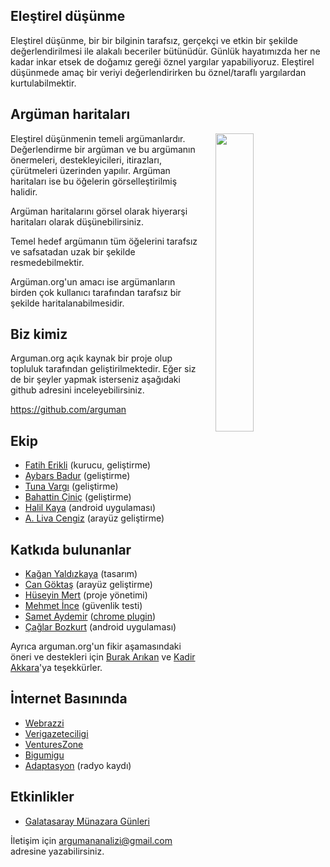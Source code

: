 ## Eleştirel düşünme

Eleştirel düşünme, bir bir bilginin tarafsız, gerçekçi ve etkin bir şekilde
değerlendirilmesi ile alakalı beceriler bütünüdür. Günlük hayatımızda
her ne kadar inkar etsek de doğamız gereği öznel yargılar yapabiliyoruz. Eleştirel
düşünmede amaç bir veriyi değerlendirirken bu öznel/taraflı yargılardan kurtulabilmektir.

## Argüman haritaları

<img style="width: 35%; margin-left: 4%;" align="right" src="https://upload.wikimedia.org/wikipedia/commons/thumb/9/99/Whatley.png/800px-Whatley.png">


Eleştirel düşünmenin temeli argümanlardır. Değerlendirme bir argüman ve
bu argümanın önermeleri, destekleyicileri, itirazları, çürütmeleri üzerinden yapılır.
Argüman haritaları ise bu öğelerin görselleştirilmiş halidir.

Argüman haritalarını görsel olarak hiyerarşi haritaları olarak düşünebilirsiniz.

Temel hedef argümanın tüm öğelerini tarafsız ve safsatadan uzak bir şekilde
resmedebilmektir.

Argüman.org'un amacı ise argümanların birden çok kullanıcı tarafından
tarafsız bir şekilde haritalanabilmesidir.

## Biz kimiz

Arguman.org açık kaynak bir proje olup topluluk tarafından geliştirilmektedir. Eğer siz de bir şeyler yapmak isterseniz aşağıdaki github adresini inceleyebilirsiniz.

<https://github.com/arguman>

## Ekip
- [Fatih Erikli](http://fatiherikli.com) (kurucu, geliştirme)
- [Aybars Badur](https://twitter.com/aybarsbadur) (geliştirme)
- [Tuna Vargı](http://tunavargi.com/) (geliştirme)
- [Bahattin Çiniç](http://bahattincinic.com/) (geliştirme)
- [Halil Kaya](http://halilkaya.net) (android uygulaması)
- [A. Liva Cengiz](https://livacengiz.github.io) (arayüz geliştirme)

## Katkıda bulunanlar
- [Kağan Yaldızkaya](https://dribbble.com/kagan) (tasarım)
- [Can Göktaş](https://twitter.com/cangokt) (arayüz geliştirme)
- [Hüseyin Mert](https://twitter.com/hmert) (proje yönetimi)
- [Mehmet İnce](https://twitter.com/mdisec) (güvenlik testi)
- [Samet Aydemir](https://twitter.com/samet_aydemir) ([chrome plugin](https://chrome.google.com/webstore/detail/arguman/infgfejecdecnalkcjfemcibiponjban/related?hl=tr))
- [Çağlar Bozkurt](http://caglarbozkurt.com) (android uygulaması)

Ayrıca arguman.org'un fikir aşamasındaki öneri ve destekleri için [Burak Arıkan](http://burak-arikan.com) ve [Kadir Akkara](https://dribbble.com/akkara)'ya teşekkürler.


## İnternet Basınında

- [Webrazzi](http://webrazzi.com/2014/10/31/arguman-org-platform/)
- [Verigazeteciligi](http://www.verigazeteciligi.com/arguman-org-arguman-analiz-ve-haritalama-platformu/)
- [VenturesZone](http://ventureszone.com/girisimler/turk-girisimler/arguman-org-arguman-analiz-ve-haritalama-platformu/)
- [Bigumigu](http://bigumigu.com/haber/bir-argumaniniz-mi-var-gecerliligini-tartisalim)
- [Adaptasyon](http://adaptasyon.tumblr.com/post/105016798063/adaptasyon-4-d%C3%B6nem-2-b%C3%B6l%C3%BCm-argumanorg) (radyo kaydı)

## Etkinlikler
- [Galatasaray Münazara Günleri](http://arguman.org/blog/galatasaray-universitesi-munazara-egitimi-gunlerindeydik/)

İletişim için [argumananalizi@gmail.com](mailto:argumananalizi@gmail.com) adresine yazabilirsiniz.
